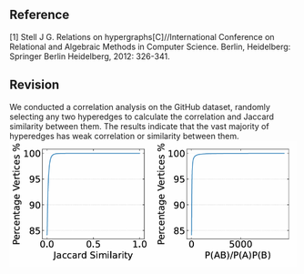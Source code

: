 ## Reference 
[1] Stell J G. Relations on hypergraphs[C]//International Conference on Relational and Algebraic Methods in Computer Science. Berlin, Heidelberg: Springer Berlin Heidelberg, 2012: 326-341.
## Revision


We conducted a correlation analysis on the GitHub dataset, randomly selecting any two hyperedges to calculate the correlation and Jaccard similarity between them. The results indicate that the vast majority of hyperedges has weak correlation or similarity between them.
![](./pic/independt.png)